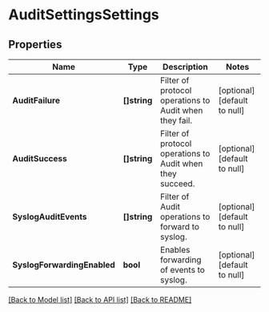 # AuditSettingsSettings

## Properties
Name | Type | Description | Notes
------------ | ------------- | ------------- | -------------
**AuditFailure** | **[]string** | Filter of protocol operations to Audit when they fail. | [optional] [default to null]
**AuditSuccess** | **[]string** | Filter of protocol operations to Audit when they succeed. | [optional] [default to null]
**SyslogAuditEvents** | **[]string** | Filter of Audit operations to forward to syslog. | [optional] [default to null]
**SyslogForwardingEnabled** | **bool** | Enables forwarding of events to syslog. | [optional] [default to null]

[[Back to Model list]](../README.md#documentation-for-models) [[Back to API list]](../README.md#documentation-for-api-endpoints) [[Back to README]](../README.md)


